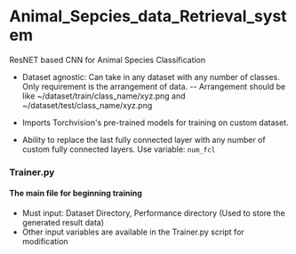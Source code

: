 # Animal_Sepcies_data_Retrieval_system
ResNET based CNN for Animal Species Classification
- Dataset agnostic: Can take in any dataset with any number of classes. Only requirement is the arrangement of data.
 -- Arrangement should be like ~/dataset/train/class_name/xyz.png and ~/dataset/test/class_name/xyz.png
 
 - Imports Torchvision's pre-trained models for training on custom dataset.
 - Ability to replace the last fully connected layer with any number of custom fully connected layers. Use variable: ````num_fcl````
 
 ### Trainer.py
 #### The main file for beginning training
 - Must input: Dataset Directory, Performance directory (Used to store the generated result data)
 - Other input variables are available in the Trainer.py script for modification
